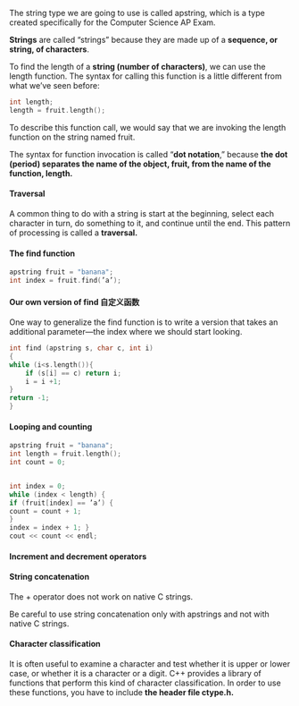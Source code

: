 The string type we are going to use is called apstring, which is a type created specifically for the Computer Science AP Exam.

**Strings** are called “strings” because they are made up of a **sequence, or string, of characters**.

To find the length of a **string (number of characters)**, we can use the length function. The syntax for calling this function is a little different from what we’ve seen before:
```c++
int length;
length = fruit.length();
```

To describe this function call, we would say that we are invoking the length function on the string named fruit.

The syntax for function invocation is called “**dot notation**,” because **the dot (period) separates the name of the object, fruit, from the name of the function, length.**

#### Traversal
A common thing to do with a string is start at the beginning, select each character in turn, do something to it, and continue until the end. This pattern of processing is called a **traversal.**

#### The find function
```c++
apstring fruit = "banana";
int index = fruit.find(’a’);
```
#### Our own version of find  自定义函数
One way to generalize the find function is to write a version that takes an additional parameter—the index where we should start looking.
```c++
int find (apstring s, char c, int i)
{
while (i<s.length()){
	if (s[i] == c) return i;
	i = i +1;
}
return -1;
}
```
#### Looping and counting
```c++
apstring fruit = "banana";
int length = fruit.length();
int count = 0;


int index = 0;
while (index < length) {
if (fruit[index] == ’a’) {
count = count + 1;
}
index = index + 1; }
cout << count << endl;
```
#### Increment and decrement operators

#### String concatenation
The + operator does not work on native C strings.

Be careful to use string concatenation only with apstrings and not with native C strings.

#### Character classification
It is often useful to examine a character and test whether it is upper or lower case, or whether it is a character or a digit. C++ provides a library of functions that perform this kind of character classification. In order to use these functions, you have to include **the header file ctype.h.**

